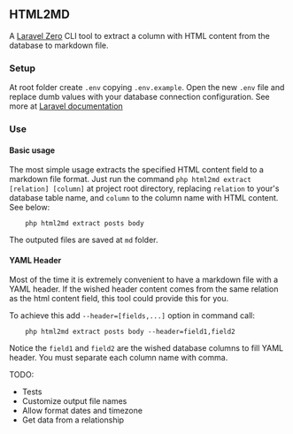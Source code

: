 ## HTML2MD 

A [Laravel Zero](https://laravel-zero.com/) CLI tool to extract a column with HTML content from the database to markdown file.


### Setup

At root folder create `.env` copying `.env.example`. Open the new `.env` file and replace dumb values with your database connection configuration. See more at [Laravel documentation](https://laravel.com/docs/database#configuration) 


### Use

#### Basic usage

The most simple usage extracts the specified HTML content field to a markdown file format. Just run the command `php html2md extract [relation] [column]` at project root directory, replacing `relation` to your's database table name, and `column` to the column name with HTML content. See below:

```shell
    php html2md extract posts body
```

The outputed files are saved at `md` folder.

#### YAML Header

Most of the time it is extremely convenient to have a markdown file with a YAML header. If the wished header content comes from the same relation as the html content field, this tool could provide this for you.

To achieve this add `--header=[fields,...]` option in command call:

```shell
    php html2md extract posts body --header=field1,field2
```

Notice the `field1` and `field2` are the wished database columns to fill YAML header. You must separate each column name with comma.


TODO:
- Tests
- Customize output file names
- Allow format dates and timezone
- Get data from a relationship
